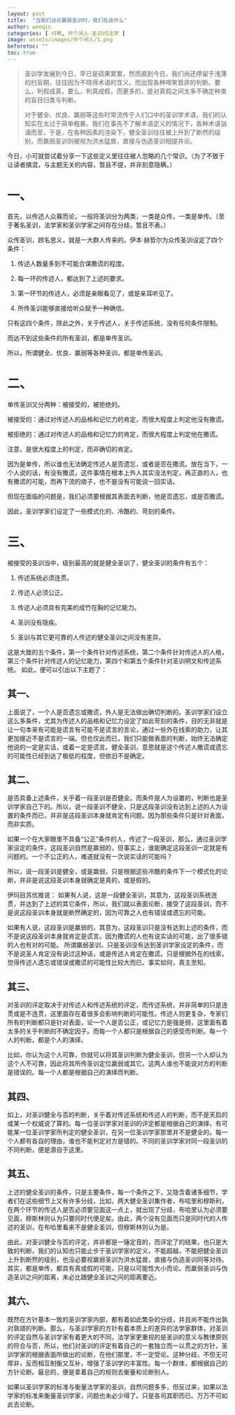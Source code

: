 ```yaml
---
layout: post
title:  "当我们谈论羸弱圣训时，我们在谈什么"
author: wenqin
categories: [ 问琴, 作个闲人-圣训VS法学 ]
image: assets/images/作个闲人/1.png
beforetoc: ""
toc: true
---
```


> 圣训学发展到今日，早已是硕果累累，然而直到今日，我们尚还停留于浅薄的扫盲期，往往因为不晓得术语的含义，而出现各种啼笑皆非的判断。要么，判假成真，要么，判真成假，而更多的，是对真假之间太多不确定种类的盲目归类与判断。
>
> 对于健全、优良、羸弱等这些时常流传于人们口中的圣训学术语，我们的认知实在太过于简单粗暴。我们在事先不了解术语定义的情况下，各种术语汹涌而至，于是，在各种因素的渲染下，健全圣训往往被上升到了断然的级别，而羸弱圣训则被视为洪水猛兽，直接与伪造圣训相提并论。

今日，小可就尝试着分享一下这些定义里往往被人忽略的几个常识。（为了不致于让读者搞混，与主题无关的内容，暂且不提，并非刻意隐瞒。）
# 一、

首先，以传述人众寡而论，一般将圣训分为两类，一类是众传，一类是单传。（至于著名圣训，法学家和圣训学家之间存在分歧，暂且不表。）

众传圣训，顾名思义，就是一大群人传来的。伊本·赫哲尔为众传圣训设定了四个条件：

1. 传述人数量多到不可能合谋撒谎的程度。

2. 每一环的传述人，都达到了上述的要求。

3. 第一环节的传述人，必须是亲眼看见了，或是亲耳听见了。

4. 所传圣训能够直接给听众赋予一种确信。

只有这四个条件，除此之外，关于传述人，关于传述系统，没有任何条件限制。

而达不到这些条件的所有圣训，都是单传圣训。

所以，所谓健全、优良、羸弱等各种圣训，都是单传圣训。

# 二、

单传圣训又分两种：被接受的，被拒绝的。

被接受的：通过对传述人的品格和记忆力的肯定，而很大程度上判定他没有撒谎。

被拒绝的：通过对传述人的品格和记忆力的肯定，而很大程度上判定他在撒谎。

注意，是很大程度上的判定，而非确切的肯定。

因为是单传，所以谁也无法确定传述人是否遗忘，或者是否在撒谎。放在当下，一个人说的话，有没有撒谎，这件事情在根本上外人其实没法判定，再正直的人，也有撒谎的可能，而再下流的痞子，也不是没有可能说一回实话。

但现在面临的问题是，我们必须要根据其表面去判断，他是否遗忘，或是否撒谎。

因此，圣训学家们设定了一些模式化的、冷酷的、苛刻的条件。

# 三、

被接受的圣训当中，级别最高的就是健全圣训了，健全圣训的条件有五个：

1. 传述系统必须连贯。

2. 传述人必须公正。

3. 传述人必须具有完美的成竹在胸的记忆能力。

4. 圣训没有隐疾。

5. 圣训与其它更可靠的人传述的健全圣训之间没有差异。

这是大致的五个条件，第一个条件针对传述系统，第二个条件针对传述人的人格，第三个条件针对传述人的记忆能力，第四个和第五个条件针对圣训明文和传述系统。
如此，便可以引出以下主题了：

## 其一、

上面说了，一个人是否遗忘或撒谎，外人是无法做出确切判断的。圣训学家们设立这么多条件，尤其为传述人的品格和记忆力设定了如此苛刻的条件，目的无非就是让一句本来有可能是谎言有可能不是谎言的言论，通过一些外在线索的助力，让其更加接近不是谎言的一端。但也仅此而已，我们只能做表面的判断，始终无法确定他说的一定是实话，或着一定是谎言。健全圣训，意思就是这个传述人撒谎或遗忘的可能性已经到达了极低的程度，但依旧不是确定。
 
## 其二、

是否具备上述条件，关乎着一段圣训是否健全。而条件是人为设置的，判断也是圣训学家自己下的。所以，说一段圣训不健全，只是这段圣训没有达到上述的人为设置的条件而已，并非是这段圣训本身就肯定有问题。因为那些条件只是针对表面，而非实质。

如果一个在大家眼里不具备“公正”条件的人，传述了一段圣训，那么，通过圣训学家设定的条件，这段圣训自然是羸弱的，但事实上，谁能确定这段圣训一定就是有问题的。一个不公正的人，难道就没有一次说实话的可能吗？

所以，说一段圣训是健全，或是羸弱，只是根据这些冷酷的条件下一个模式化的论断，并非是说这段圣训本身就确定是真的，或是假的。

伊玛目苏优推说：
如果有人说，这是一段健全圣训，其意为，这段圣训系统连贯，并达到了上述的其它条件，所以，我们就以表面论断，接受了这段圣训，而不是说这段圣训本身就是断然确定的，因为可靠之人也有错误或遗忘的可能。

如果有人说，这段圣训是羸弱的，其意为，这段圣训只是没有达到上述的条件，而不是说这段圣训本身就肯定是谎言。因为撒谎的人也有说实话的可能，出了很多错的人也有对的可能。
所谓羸弱圣训，只是圣训没有达到圣训学家设定的条件，而不是说圣人肯定没有说过这种话，或是传述人肯定在撒谎。只是根据外在的线索，觉得传述人遗忘或错误或撒谎的可能性比较大而已。事实如何，真主至知。

 
## 其三、

对圣训的评定取决于对传述人和传述系统的评定，而传述系统，并非简单的只是连贯或是不连贯，这里面存在着很多会影响判断的可能性。传述人则更复杂，专家们所有的判断都只是针对表面，论一个人是否公正，或记忆力是强是弱，这里面有着太多的关乎判断的不确定因子。而每一个人都只是根据自己的感受而判断。每一个人的判断，都是个人的演绎。

比如，你认为这个人可靠，你就可以将其圣训判断为健全圣训，但另一个人却认为这个人不可靠，因此将其所传圣训定位羸弱或其它。这两人谁也不能说对方的判断是错误的。每一个人都是根据自己的演绎而判断。
 
## 其四、

如上，对圣训健全与否的判断，关乎着对传述系统和传述人的判断，而不是天启的或某一个权威说了算的。每一位圣训学家对圣训的评定都是根据自己的演绎，有可能某一位圣训学家所判定的健全圣训，在另一位圣训学家那里并不是健全的。每一个人都有各自的理由，谁也不能判定对方是错的。不同的圣训学家对同一段圣训的不同判断，便是源自于这里。
 
## 其五、

上述的健全圣训的条件，只是主要条件，每一个条件之下，又隐含着诸多细节，学者们在这些细节上又有许多分歧，比如，两大健全圣训集作者，布哈里和穆斯利，在两个环节的传述人是否必须要见面这一点上，就出现了分歧，布哈里认为必须要见面，穆斯林则认为只要同时代便足矣。由此，两个没有见面而只是同时代的人传述的圣训，在布哈里看来不是健全圣训，但穆斯林则认为是。

由此，对圣训健全与否的评定，并非都是一锤定音的，而评定了的结果，也只是大致的判断，我们的认知也只能止步于圣训学家的定义，不能超越，不能把健全圣训上升到断然的级别，也没必要视羸弱圣训为洪水猛兽，直接与伪造圣训同等对待。其实，都是单传，都具有真或假的可能，只是以可能性大小而论。而羸弱圣训与伪造圣训之间的距离，未必比跟健全圣训之间的距离要近。
 
## 其六、

既然在方针基本一致的圣训学家内部，都有着如此繁杂的分歧，并且尚不能作出孰对孰错的判断。那么，与圣训学家的方针有着本质上的差异的法学家群体，对圣训的评定自然与圣训学家有着更大的不同，法学家更重视的是圣训的意义与教律原则的符合与否，所以，他们对圣训的评定有着自己的一套独立而一以贯之的方针，圣训学家的根据表面所做出的论断，在他们那里，不一定受论。这种分歧，不但无可厚非，反而相互制衡又互补，增强了圣训学的丰富性。每一个群体，都根据自己的方针论断。最忌的，便是拿着自己的规则去衡量和论断别人。

如果以圣训学家的标准与衡量法学家的圣训，自然问题多多，但反过来，如果以法学家的标准来衡量圣训学家，问题也未必少得了。只是各司其职而已。万万不可如此去论断。
